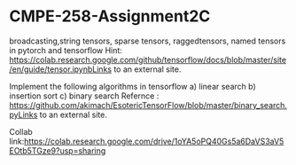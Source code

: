 # CMPE-258-Assignment2C
broadcasting,string tensors, sparse tensors, raggedtensors,  named tensors in pytorch and tensorflow
Hint: https://colab.research.google.com/github/tensorflow/docs/blob/master/site/en/guide/tensor.ipynbLinks to an external site.

Implement the following algorithms in tensorflow
a) linear search
b) insertion sort
c) binary search
Refernce : https://github.com/akimach/EsotericTensorFlow/blob/master/binary_search.pyLinks to an external site.

Collab link:https://colab.research.google.com/drive/1oYA5oPQ40Gs5a6DaVS3aV5EOtb5TGze9?usp=sharing
